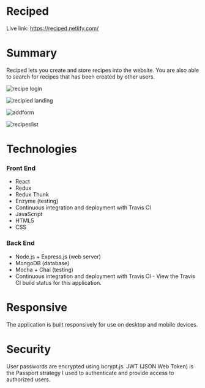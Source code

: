 # Reciped

Live link: https://reciped.netlify.com/

# Summary
Reciped lets you create and store recipes into the website. You are also able to search for recipes that has been created by other users. 

![recipe login](https://user-images.githubusercontent.com/17520488/38970344-c5121f06-4349-11e8-9d41-72a2aa74a6b4.png)

![recipied landing](https://user-images.githubusercontent.com/17520488/38970288-6edca6e2-4349-11e8-8d7e-847f2e0f158b.png)

![addform](https://user-images.githubusercontent.com/17520488/38970285-6e6e9e0e-4349-11e8-9b77-c58d204236f7.png)

![recipeslist](https://user-images.githubusercontent.com/17520488/38970287-6ec4957a-4349-11e8-9599-6e9197b00a10.png)


# Technologies

### Front End
* React
* Redux
* Redux Thunk
* Enzyme (testing)
* Continuous integration and deployment with Travis CI
* JavaScript
* HTML5
* CSS

### Back End
* Node.js + Express.js (web server)
* MongoDB (database)
* Mocha + Chai (testing)
* Continuous integration and deployment with Travis CI - View the Travis CI build status for this application.

# Responsive
The application is built responsively for use on desktop and mobile devices.

# Security
User passwords are encrypted using bcrypt.js.
JWT (JSON Web Token) is the Passport strategy I used to authenticate and provide access to authorized users.
